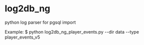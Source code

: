 # log2db_ng
python log parser for pgsql import

Example:
$ python log2db_ng_player_events.py --dir data --type player_events_v5
